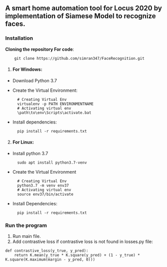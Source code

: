 ## A smart home automation tool for Locus 2020 by implementation of Siamese Model to recognize faces.

### Installation
**Cloning the repository For code**:

		git clone https://github.com/simran347/FaceRecognition.git

      

1. #### For Windows:

* Download Python 3.7
* Create the Virtual Environment:
		
		# Creating Virtual Env
		virtualenv -p PATH ENVIRONMENTNAME 
		# Activating virtual env
		\path\to\env\Scripts\activate.bat

* Install dependencies:

		pip install -r requirements.txt


2. #### For Linux:

* Install python 3.7

		sudo apt install python3.7-venv

* Create the Virtual Environment
		
		# Creating Virtual Env
		python3.7 -m venv env37
		# Activating virtual env
		source env37/bin/activate
 
* Install Dependencies:

		pip install -r requirements.txt 


### Run the program 
1. Run main file.
2. Add contrastive loss if contrastive loss is not found in losses.py file:

```
def contrastive_loss(y_true, y_pred):
	return K.mean(y_true * K.square(y_pred) + (1 - y_true) * K.square(K.maximum(margin - y_pred, 0)))

```
